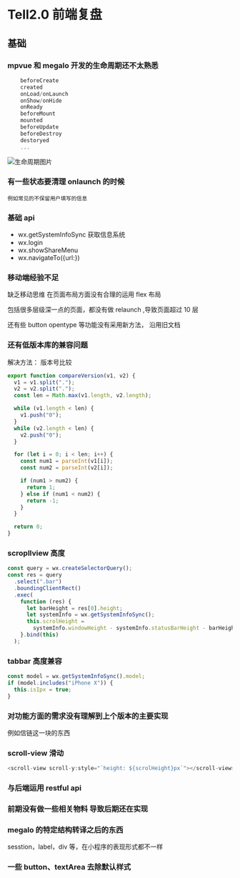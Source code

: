 # Tell2.0 前端复盘

## 基础

### mpvue 和 megalo 开发的生命周期还不太熟悉

```javascript
    beforeCreate
    created
    onLoad/onLaunch
    onShow/onHide
    onReady
    beforeMount
    mounted
    beforeUpdate
    beforeDestroy
    destoryed
    ...
```

![生命周期图片](http://mpvue.com/assets/lifecycle.jpg)

### 有一些状态要清理 onlaunch 的时候

    例如常见的不保留用户填写的信息

### 基础 api

- wx.getSystemInfoSync 获取信息系统
- wx.login
- wx.showShareMenu
- wx.navigateTo({url:})

### 移动端经验不足

缺乏移动思维 在页面布局方面没有合理的运用 flex 布局

包括很多层级深一点的页面，都没有做 relaunch ,导致页面超过 10 层

还有些 button opentype 等功能没有采用新方法， 沿用旧文档

### 还有低版本库的兼容问题

解决方法：
版本号比较

```javascript
export function compareVersion(v1, v2) {
  v1 = v1.split(".");
  v2 = v2.split(".");
  const len = Math.max(v1.length, v2.length);

  while (v1.length < len) {
    v1.push("0");
  }
  while (v2.length < len) {
    v2.push("0");
  }

  for (let i = 0; i < len; i++) {
    const num1 = parseInt(v1[i]);
    const num2 = parseInt(v2[i]);

    if (num1 > num2) {
      return 1;
    } else if (num1 < num2) {
      return -1;
    }
  }

  return 0;
}
```

### scropllview 高度

```javascript
const query = wx.createSelectorQuery();
const res = query
  .select(".bar")
  .boundingClientRect()
  .exec(
    function (res) {
      let barHeight = res[0].height;
      let systemInfo = wx.getSystemInfoSync();
      this.scrolHeight =
        systemInfo.windowHeight - systemInfo.statusBarHeight - barHeight;
    }.bind(this)
  );
```

### tabbar 高度兼容

```javascript
const model = wx.getSystemInfoSync().model;
if (model.includes("iPhone X")) {
  this.isIpx = true;
}
```

### 对功能方面的需求没有理解到上个版本的主要实现

例如信链这一块的东西

### scroll-view 滑动

```javascript
<scroll-view scroll-y:style="`height: ${scrolHeight}px`"></scroll-view>
```

### 与后端运用 restful api

### 前期没有做一些相关物料 导致后期还在实现

### megalo 的特定结构转译之后的东西

sesstion，label，div 等，在小程序的表现形式都不一样

### 一些 button、textArea 去除默认样式
